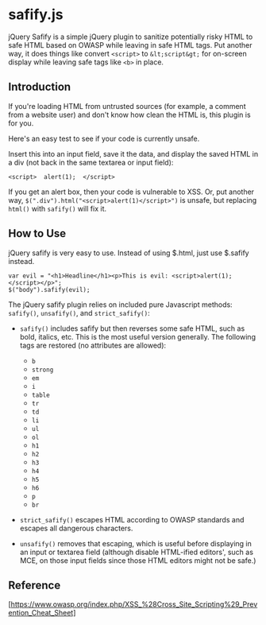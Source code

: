 safify.js
=========


jQuery Safify is a simple jQuery plugin to sanitize potentially risky HTML to
safe HTML based on OWASP while leaving in safe HTML tags. Put another way, it
does things like convert `<script>` to `&lt;script&gt;` for on-screen display
while leaving safe tags like `<b>` in place.


Introduction
------------

If you're loading HTML from untrusted sources (for example, a comment from a
website user) and don't know how clean the HTML is, this plugin is for you.

Here's an easy test to see if your code is currently unsafe.

Insert this into an input field, save it the data, and display the saved HTML
in a div (not back in the same textarea or input field):

    <script>  alert(1);  </script>

If you get an alert box, then your code is vulnerable to XSS. Or, put another
way, `$(".div").html("<script>alert(1)</script>")` is unsafe, but replacing
`html()` with `safify()` will fix it.



How to Use
----------

jQuery safify is very easy to use. Instead of using $.html, just use $.safify
instead.

    var evil = "<h1>Headline</h1><p>This is evil: <script>alert(1);</script></p>";
    $("body").safify(evil);


The jQuery safify plugin relies on included pure Javascript methods:
`safify()`, `unsafify()`, and `strict_safify()`:

*   `safify()` includes safify but then reverses some safe HTML, such as bold,
    italics, etc. This is the most useful version generally. The following tags
    are restored (no attributes are allowed):

    -   `b`
    -   `strong`
    -   `em`
    -   `i`
    -   `table`
    -   `tr`
    -   `td`
    -   `li`
    -   `ul`
    -   `ol`
    -   `h1`
    -   `h2`
    -   `h3`
    -   `h4`
    -   `h5`
    -   `h6`
    -   `p`
    -   `br`

*   `strict_safify()` escapes HTML according to OWASP standards and escapes all
    dangerous characters.

*   `unsafify()` removes that escaping, which is useful before displaying in an
    input or textarea field (although disable HTML-ified editors', such as MCE,
    on those input fields since those HTML editors might not be safe.)



Reference
---------

[https://www.owasp.org/index.php/XSS_%28Cross_Site_Scripting%29_Prevention_Cheat_Sheet]
